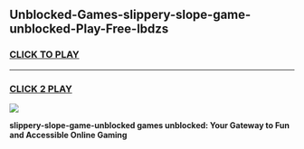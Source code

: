 
## Unblocked-Games-slippery-slope-game-unblocked-Play-Free-lbdzs
<h3>
<a href="https://premium76.site?title=slippery-slope-game-unblocked&ref=23A">CLICK TO PLAY</a></h3>
<hr>

<h3>
<a href="https://premium76.site?title=slippery-slope-game-unblocked&ref=23A">CLICK 2 PLAY</a>
  
</h3>

<a href="https://premium76.site?title=slippery-slope-game-unblocked&ref=23A"><img src="https://clearcache.store/games.png"></a>


**slippery-slope-game-unblocked games unblocked: Your Gateway to Fun and Accessible Online Gaming**
